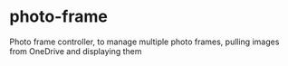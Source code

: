 # photo-frame
Photo frame controller, to manage multiple photo frames, pulling images from OneDrive and displaying them
